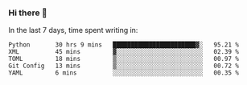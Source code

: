 ### Hi there 👋

In the last 7 days, time spent writing in:

<!--START_SECTION:waka-->
```text
Python       30 hrs 9 mins   ███████████████████████▓░   95.21 % 
XML          45 mins         ▓░░░░░░░░░░░░░░░░░░░░░░░░   02.39 % 
TOML         18 mins         ▒░░░░░░░░░░░░░░░░░░░░░░░░   00.97 % 
Git Config   13 mins         ▒░░░░░░░░░░░░░░░░░░░░░░░░   00.72 % 
YAML         6 mins          ░░░░░░░░░░░░░░░░░░░░░░░░░   00.35 % 
```
<!--END_SECTION:waka-->
<!--
**jimtje/jimtje** is a ✨ _special_ ✨ repository because its `README.md` (this file) appears on your GitHub profile.


Here are some ideas to get you started:

- 🔭 I’m currently working on ...
- 🌱 I’m currently learning ...
- 👯 I’m looking to collaborate on ...
- 🤔 I’m looking for help with ...
- 💬 Ask me about ...
- 📫 How to reach me: ...
- 😄 Pronouns: ...
- ⚡ Fun fact: ...
-->
